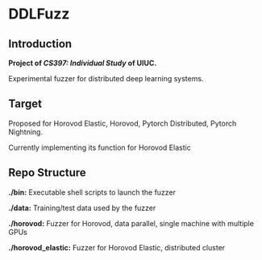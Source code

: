 # DDLFuzz

## Introduction

**Project of *CS397: Individual Study* of UIUC.**

Experimental fuzzer for distributed deep learning systems.



## Target

Proposed for Horovod Elastic, Horovod, Pytorch Distributed, Pytorch Nightning.

Currently implementing its function for Horovod Elastic



## Repo Structure

**./bin:** Executable shell scripts to launch the fuzzer

**./data:** Training/test data used by the fuzzer

**./horovod:** Fuzzer for Horovod, data parallel, single machine with multiple GPUs

**./horovod_elastic:** Fuzzer for Horovod Elastic, distributed cluster 





